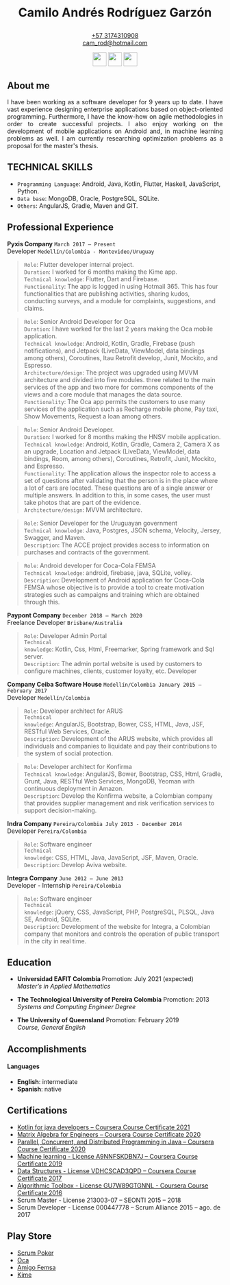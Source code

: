 <h1><p align="center">Camilo Andr&eacute;s Rodr&iacute;guez Garz&oacute;n</p></h1>

<p align="center"><a href='https://wa.me/+573174310908' target='_blank'>+57 3174310908</a><br>
  <a href="mailto:cam_rod@hotmail.com?">cam_rod@hotmail.com</a></p>
  

<div>
  <p align="center">
    <a href="https://stackoverflow.com/users/11279246/camroga" target='_blank'>
      <img src="https://image.flaticon.com/icons/png/512/2111/2111628.png" width="32px" height="32px" /></a>
    <a href="https://www.linkedin.com/in/camilo-rodriguez-garzon/" target='_blank'>
      <img src="https://image.flaticon.com/icons/png/512/174/174857.png" width="32px" height="32px" /></a>
    <a href="https://github.com/camroga/" target='_blank'>
      <img src="https://image.flaticon.com/icons/png/512/733/733553.png" width="32px" height="32px" />
    </a> 
  </p>
</div>

## About me

<p align="justify"> I have been working as a software developer for 9 years up to date. I have vast experience designing enterprise applications based on object-oriented programming. Furthermore, I have the know-how on agile methodologies in order to create successful projects. I also enjoy working on the development of mobile applications on Android and, in machine learning problems as well. I am currently researching optimization problems as a proposal for the master's thesis. </p>

## TECHNICAL SKILLS

<ul>
  <li><code>Programming Language</code>: Android, Java, Kotlin, Flutter, Haskell, JavaScript, Python.</li>
  <li><code>Data base</code>: MongoDB, Oracle, PostgreSQL, SQLite.</li>
  <li><code>Others</code>: AngularJS, Gradle, Maven and GIT.</li>
</ul>

## Professional Experience

<p> <strong>Pyxis Company</strong> <code>March 2017 – Present</code> <br> 
  Developer <code>Medellín/Colombia - Montevideo/Uruguay</code></p> 

> <code>Role</code>: Flutter developer internal project. <br>
<code>Duration</code>: I worked for 6 months making the Kime app. <br>
<code>Technical knowledge</code>: Flutter, Dart and Firebase. <br>
<code>Functionality</code>: The app is logged in using Hotmail 365. This has four functionalities that are publishing activities, sharing kudos, conducting surveys, and a module for complaints, suggestions, and claims.

> <code>Role</code>: Senior Android Developer for Oca <br>
<code>Duration</code>: I have worked for the last 2 years making the Oca mobile application. <br>
<code>Technical knowledge</code>: Android, Kotlin, Gradle, Firebase (push notifications), and Jetpack (LiveData, ViewModel, data bindings among others), Coroutines, Itau Retrofit develop, Junit, Mockito, and Espresso. <br>
<code>Architecture/design</code>: The project was upgraded using MVVM architecture and divided into five modules. three related to the main services of the app and two more for commons components of the views and a core module that manages the data source. <br>
<code>Functionality</code>: The Oca app permits the customers to use many services of the application such as Recharge mobile phone, Pay taxi, Show Movements, Request a loan among others.

> <code>Role</code>: Senior Android Developer. <br>
<code>Duration</code>: I worked for 8 months making the HNSV mobile application. <br>
<code>Technical knowledge</code>: Android, Kotlin, Gradle, Camera 2, Camera X as an upgrade, Location and Jetpack (LiveData, ViewModel, data bindings, Room, among others), Coroutines, Retrofit, Junit, Mockito, and Espresso. <br>
<code>Functionality</code>: The application allows the inspector role to access a set of questions after validating that the person is in the place where a lot of cars are located. These questions are of a single answer or multiple answers. In addition to this, in some cases, the user must take photos that are part of the evidence. <br>
<code>Architecture/design</code>: MVVM architecture.

> <code>Role</code>: Senior Developer for the Uruguayan government <br>
<code>Technical knowledge</code>: Java, Postgres, JSON schema, Velocity, Jersey, Swagger, and Maven. <br>
<code>Description</code>: The ACCE project provides access to information on purchases and contracts of the government.

> <code>Role</code>: Android developer for Coca-Cola FEMSA <br>
<code>Technical knowledge</code>: android, firebase, java, SQLite, volley. <br>
<code>Description</code>: Development of Android application for Coca-Cola FEMSA whose objective is to provide a tool to
create motivation strategies such as campaigns and training which are obtained through this.

<p> <strong>Paypont Company</strong> <code>December 2018 – March 2020 </code> <br> 
  Freelance Developer <code>Brisbane/Australia</code></p> 

> <code>Role</code>: Developer Admin Portal <br>
<code>Technical knowledge</code>: Kotlin, Css, Html, Freemarker, Spring framework and Sql server. <br>
<code>Description</code>: The admin portal website is used by customers to configure machines, clients, customer loyalty, etc.
Developer

<p> <strong>Company Ceiba Software House</strong> <code>Medellín/Colombia January 2015 – February 2017</code> <br> 
  Developer <code>Medellín/Colombia</code></p> 

> <code>Role</code>: Developer architect for ARUS <br>
<code>Technical knowledge</code>: AngularJS, Bootstrap, Bower, CSS, HTML, Java, JSF, RESTful Web Services, Oracle. <br>
<code>Description</code>: Development of the ARUS website, which provides all individuals and companies to liquidate and pay their contributions to the system of social protection.

> <code>Role</code>: Developer architect for Konfirma <br> 
<code>Technical knowledge</code>: AngularJS, Bower, Bootstrap, CSS, Html, Gradle, Grunt, Java, RESTful Web Services, MongoDB, Yeoman with continuous deployment in Amazon. <br> 
<code>Description</code>: Develop the Konfirma website, a Colombian company that provides supplier management and risk verification services to support decision-making.

<p> <strong>Indra Company</strong> <code>Pereira/Colombia July 2013 - December 2014</code> <br> 
  Developer <code>Pereira/Colombia</code></p> 

> <code>Role</code>: Software engineer <br>
<code>Technical knowledge</code>: CSS, HTML, Java, JavaScript, JSF, Maven, Oracle. <br> 
<code>Description</code>: Develop Aviva website.

<p> <strong>Integra Company</strong> <code>June 2012 – June 2013</code> <br> 
  Developer - Internship <code>Pereira/Colombia</code></p> 

> <code>Role</code>: Software engineer <br>
<code>Technical knowledge</code>: jQuery, CSS, JavaScript, PHP, PostgreSQL, PLSQL, Java SE, Android, SQLite. <br>
<code>Description</code>: Development of the website for Integra, a Colombian company that monitors and controls the
operation of public transport in the city in real time.

## Education

- <p><b>Universidad EAFIT Colombia </b> Promotion: July 2021 (expected) <br> <i>Master’s in Applied Mathematics</i></p>                                           

- <p><b>The Technological University of Pereira Colombia</b>  Promotion: 2013 <br> <i>Systems and Computing Engineer Degree</i></p>

- <p><b>The University of Queensland</b> Promotion: February 2019 <br> <i>Course, General English</i></p>
                                           

## Accomplishments
#### Languages

- **English**: intermediate 
- **Spanish**: native

## Certifications

<ul>
  <li><a href="https://www.coursera.org/account/accomplishments/verify/JZ2HH6ZG8PZ3" target='_blank'>Kotlin for java developers – Coursera Course Certificate 2021</a></li>
  <li><a href="https://www.coursera.org/account/accomplishments/verify/PWZDQCTZD4NS?utm_source=ios&utm_medium=certificate&utm_content=cert_image&utm_campaign=sharing_cta&utm_product=course" target='_blank'>Matrix Algebra for Engineers – Coursera Course Certificate 2020</a></li>
  <li><a href="https://www.coursera.org/account/accomplishments/specialization/VX4KHX8GCN7X?utm_source=link&utm_medium=certificate&utm_content=cert_image&utm_campaign=sharing_cta&utm_product=s12n" target='_blank'>Parallel, Concurrent, and Distributed Programming in Java – Coursera Course Certificate 2020</a></li>
  <li><a href="https://www.coursera.org/account/accomplishments/verify/A9NNFSKDBN7J" target='_blank'>Machine learning - License A9NNFSKDBN7J – Coursera Course Certificate 2019</a></li>
  <li><a href="https://www.coursera.org/account/accomplishments/verify/VDHCSCAD3QPD" target='_blank'>Data Structures - License VDHCSCAD3QPD – Coursera Course Certificate 2017</a></li>
  <li><a href="https://www.coursera.org/account/accomplishments/verify/GU7W89GTGNNL" target='_blank'>Algorithmic Toolbox - License GU7W89GTGNNL - Coursera Course Certificate 2016</a></li>
  <li>Scrum Master - License 213003-07 – SEONTI 2015 – 2018</li>
  <li>Scrum Developer - License 000447778 – Scrum Alliance 2015 – ago. de 2017</li>
</ul> 

## Play Store

<ul>
  <li><a href="https://play.google.com/store/apps/details?id=com.buildreams.scrumpoker" target='_blank'>Scrum Poker</a></li>
  <li><a href="https://play.google.com/store/apps/details?id=uy.com.oca.ocatarjetas" target='_blank'>Oca</a></li>
  <li><a href="https://play.google.com/store/apps/details?id=com.kof.amigofemsa" target='_blank'>Amigo Femsa</a></li>
  <li><a href="https://play.google.com/store/apps/details?id=com.pyxis.p4h" target='_blank'>Kime</a></li>
</ul>
